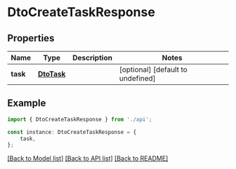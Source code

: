 # DtoCreateTaskResponse


## Properties

Name | Type | Description | Notes
------------ | ------------- | ------------- | -------------
**task** | [**DtoTask**](DtoTask.md) |  | [optional] [default to undefined]

## Example

```typescript
import { DtoCreateTaskResponse } from './api';

const instance: DtoCreateTaskResponse = {
    task,
};
```

[[Back to Model list]](../README.md#documentation-for-models) [[Back to API list]](../README.md#documentation-for-api-endpoints) [[Back to README]](../README.md)
